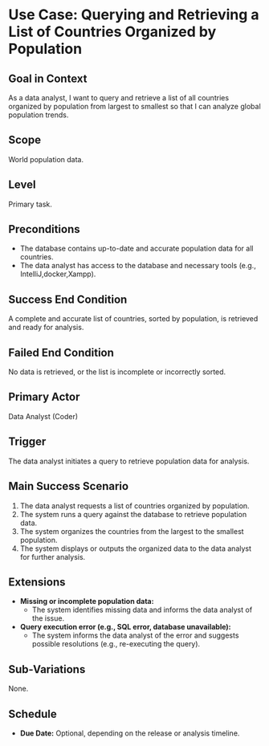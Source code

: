 # Use Case: Querying and Retrieving a List of Countries Organized by Population

## Goal in Context
As a data analyst, I want to query and retrieve a list of all countries organized by population from largest to smallest so that I can analyze global population trends.

## Scope
World population data.

## Level
Primary task.

## Preconditions
- The database contains up-to-date and accurate population data for all countries.
- The data analyst has access to the database and necessary tools (e.g., IntelliJ,docker,Xampp).

## Success End Condition
A complete and accurate list of countries, sorted by population, is retrieved and ready for analysis.

## Failed End Condition
No data is retrieved, or the list is incomplete or incorrectly sorted.

## Primary Actor
Data Analyst (Coder)

## Trigger
The data analyst initiates a query to retrieve population data for analysis.

## Main Success Scenario
1. The data analyst requests a list of countries organized by population.
2. The system runs a query against the database to retrieve population data.
3. The system organizes the countries from the largest to the smallest population.
4. The system displays or outputs the organized data to the data analyst for further analysis.

## Extensions
- **Missing or incomplete population data:**
    - The system identifies missing data and informs the data analyst of the issue.
- **Query execution error (e.g., SQL error, database unavailable):**
    - The system informs the data analyst of the error and suggests possible resolutions (e.g., re-executing the query).

## Sub-Variations
None.

## Schedule
- **Due Date:** Optional, depending on the release or analysis timeline.
